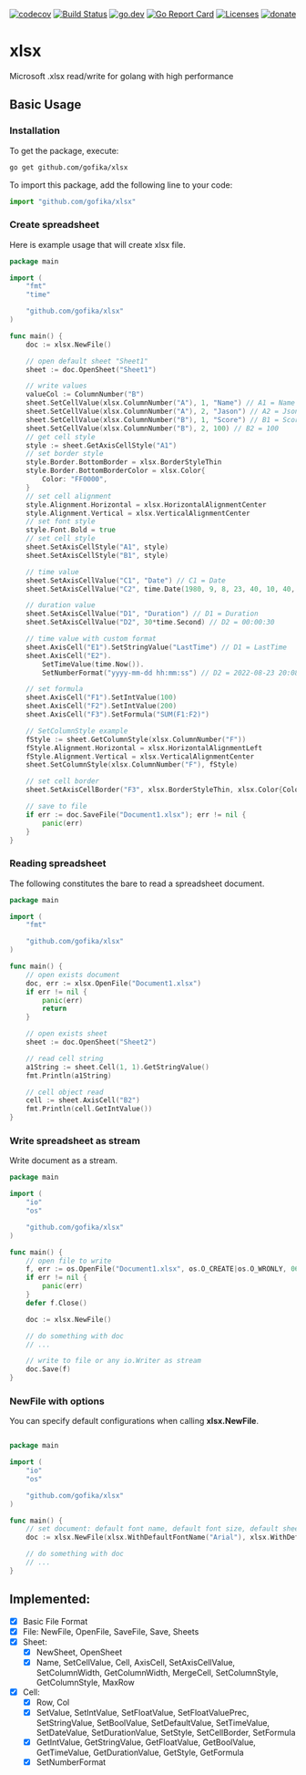 [![codecov](https://codecov.io/gh/gofika/xlsx/branch/main/graph/badge.svg)](https://codecov.io/gh/gofika/xlsx)
[![Build Status](https://github.com/gofika/xlsx/workflows/build/badge.svg)](https://github.com/gofika/xlsx)
[![go.dev](https://img.shields.io/badge/go.dev-reference-007d9c?logo=go&logoColor=white)](https://pkg.go.dev/github.com/gofika/xlsx)
[![Go Report Card](https://goreportcard.com/badge/github.com/gofika/xlsx)](https://goreportcard.com/report/github.com/gofika/xlsx)
[![Licenses](https://img.shields.io/github/license/gofika/xlsx)](LICENSE)
[![donate](https://img.shields.io/badge/Donate-PayPal-green.svg)](https://www.buymeacoffee.com/illi)

# xlsx

Microsoft .xlsx read/write for golang with high performance

## Basic Usage

### Installation

To get the package, execute:

```bash
go get github.com/gofika/xlsx
```

To import this package, add the following line to your code:

```js
import "github.com/gofika/xlsx"
```

### Create spreadsheet

Here is example usage that will create xlsx file.

```go
package main

import (
    "fmt"
    "time"

    "github.com/gofika/xlsx"
)

func main() {
    doc := xlsx.NewFile()

    // open default sheet "Sheet1"
    sheet := doc.OpenSheet("Sheet1")

    // write values
    valueCol := ColumnNumber("B")
    sheet.SetCellValue(xlsx.ColumnNumber("A"), 1, "Name") // A1 = Name
    sheet.SetCellValue(xlsx.ColumnNumber("A"), 2, "Jason") // A2 = Json
    sheet.SetCellValue(xlsx.ColumnNumber("B"), 1, "Score") // B1 = Score
    sheet.SetCellValue(xlsx.ColumnNumber("B"), 2, 100) // B2 = 100
    // get cell style
    style := sheet.GetAxisCellStyle("A1")
    // set border style
    style.Border.BottomBorder = xlsx.BorderStyleThin
    style.Border.BottomBorderColor = xlsx.Color{
        Color: "FF0000",
    }
    // set cell alignment
    style.Alignment.Horizontal = xlsx.HorizontalAlignmentCenter
    style.Alignment.Vertical = xlsx.VerticalAlignmentCenter
    // set font style
    style.Font.Bold = true
    // set cell style
    sheet.SetAxisCellStyle("A1", style)
    sheet.SetAxisCellStyle("B1", style)

    // time value
    sheet.SetAxisCellValue("C1", "Date") // C1 = Date
    sheet.SetAxisCellValue("C2", time.Date(1980, 9, 8, 23, 40, 10, 40, time.UTC)) // C2 = 1980-09-08 23:40

    // duration value
    sheet.SetAxisCellValue("D1", "Duration") // D1 = Duration
    sheet.SetAxisCellValue("D2", 30*time.Second) // D2 = 00:00:30

    // time value with custom format
    sheet.AxisCell("E1").SetStringValue("LastTime") // D1 = LastTime
    sheet.AxisCell("E2").
        SetTimeValue(time.Now()).
        SetNumberFormat("yyyy-mm-dd hh:mm:ss") // D2 = 2022-08-23 20:08:08 (your current time)

    // set formula
    sheet.AxisCell("F1").SetIntValue(100)
    sheet.AxisCell("F2").SetIntValue(200)
    sheet.AxisCell("F3").SetFormula("SUM(F1:F2)")

	// SetColumnStyle example
	fStyle := sheet.GetColumnStyle(xlsx.ColumnNumber("F"))
	fStyle.Alignment.Horizontal = xlsx.HorizontalAlignmentLeft
	fStyle.Alignment.Vertical = xlsx.VerticalAlignmentCenter
	sheet.SetColumnStyle(xlsx.ColumnNumber("F"), fStyle)

    // set cell border
    sheet.SetAxisCellBorder("F3", xlsx.BorderStyleThin, xlsx.Color{Color: "0000FF"}, true, true, true, true)

    // save to file
    if err := doc.SaveFile("Document1.xlsx"); err != nil {
        panic(err)
    }
}
```

### Reading spreadsheet

The following constitutes the bare to read a spreadsheet document.

```go
package main

import (
    "fmt"

    "github.com/gofika/xlsx"
)

func main() {
    // open exists document
    doc, err := xlsx.OpenFile("Document1.xlsx")
    if err != nil {
        panic(err)
        return
    }

    // open exists sheet
    sheet := doc.OpenSheet("Sheet2")

    // read cell string
    a1String := sheet.Cell(1, 1).GetStringValue()
    fmt.Println(a1String)

    // cell object read
    cell := sheet.AxisCell("B2")
    fmt.Println(cell.GetIntValue())
}
```

### Write spreadsheet as stream

Write document as a stream.

```go
package main

import (
    "io"
    "os"

    "github.com/gofika/xlsx"
)

func main() {
    // open file to write
    f, err := os.OpenFile("Document1.xlsx", os.O_CREATE|os.O_WRONLY, 0644)
    if err != nil {
        panic(err)
    }
    defer f.Close()

    doc := xlsx.NewFile()

    // do something with doc
    // ...

    // write to file or any io.Writer as stream
    doc.Save(f)
}
```

### NewFile with options

You can specify default configurations when calling **xlsx.NewFile**.

```go

package main

import (
    "io"
    "os"

    "github.com/gofika/xlsx"
)

func main() {
    // set document: default font name, default font size, default sheet name
    doc := xlsx.NewFile(xlsx.WithDefaultFontName("Arial"), xlsx.WithDefaultFontSize(12), xlsx.WithDefaultSheetName("Tab1"))

    // do something with doc
    // ...
}
```



## Implemented:

- [x] Basic File Format
- [x] File: NewFile, OpenFile, SaveFile, Save, Sheets
- [x] Sheet:
    - [x] NewSheet, OpenSheet
    - [x] Name, SetCellValue, Cell, AxisCell, SetAxisCellValue, SetColumnWidth, GetColumnWidth, MergeCell, SetColumnStyle, GetColumnStyle, MaxRow
- [x] Cell:
    - [x] Row, Col
    - [x] SetValue, SetIntValue, SetFloatValue, SetFloatValuePrec, SetStringValue, SetBoolValue, SetDefaultValue, SetTimeValue, SetDateValue, SetDurationValue, SetStyle, SetCellBorder, SetFormula
    - [x] GetIntValue, GetStringValue, GetFloatValue, GetBoolValue, GetTimeValue, GetDurationValue, GetStyle, GetFormula
    - [x] SetNumberFormat
